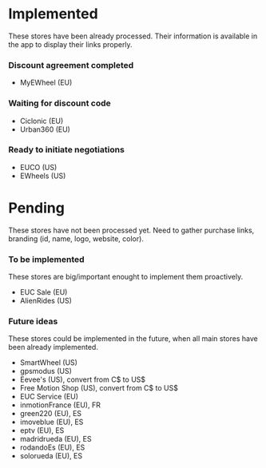 # Implemented

These stores have been already processed. Their information is available in the app to display their links properly.

### Discount agreement completed

- MyEWheel (EU)

### Waiting for discount code
- Ciclonic (EU)
- Urban360 (EU)

### Ready to initiate negotiations
- EUCO (US)
- EWheels (US)

# Pending

These stores have not been processed yet. Need to gather purchase links, branding (id, name, logo, website, color).

### To be implemented

These stores are big/important enought to implement them proactively.

- EUC Sale (EU)
- AlienRides (US)

### Future ideas

These stores could be implemented in the future, when all main stores have been already implemented.

- SmartWheel (US)
- gpsmodus (US)
- Eevee's (US), convert from C$ to US$
- Free Motion Shop (US), convert from C$ to US$
- EUC Service (EU)
- inmotionFrance (EU), FR
- green220 (EU), ES
- imoveblue (EU), ES
- eptv (EU), ES
- madridrueda (EU), ES
- rodandoEs (EU), ES
- solorueda (EU), ES